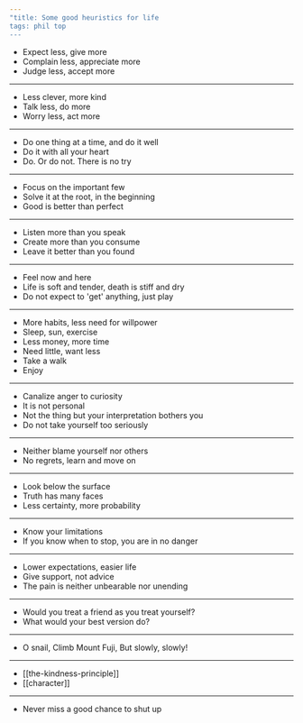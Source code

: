 ```yaml
---
"title: Some good heuristics for life
tags: phil top
---
```




- Expect less, give more 
- Complain less, appreciate more
- Judge less, accept more

---

- Less clever, more kind 
- Talk less, do more  
- Worry less, act more

---

- Do one thing at a time, and do it well 
- Do it with all your heart 
- Do. Or do not. There is no try

---

- Focus on the important few 
- Solve it at the root, in the beginning 
- Good is better than perfect

---

- Listen more than you speak
- Create more than you consume
- Leave it better than you found

---

- Feel now and here 
- Life is soft and tender, death is stiff and dry 
- Do not expect to 'get' anything, just play

---

- More habits, less need for willpower
- Sleep, sun, exercise  
- Less money, more time
- Need little, want less
- Take a walk
- Enjoy 

---

- Canalize anger to curiosity 
- It is not personal 
- Not the thing but your interpretation bothers you 
- Do not take yourself too seriously

---

- Neither blame yourself nor others
- No regrets, learn and move on 

---

- Look below the surface
- Truth has many faces
- Less certainty, more probability 

---

- Know your limitations
- If you know when to stop, you are in no danger

---

- Lower expectations, easier life
- Give support, not advice 
- The pain is neither unbearable nor unending
---

- Would you treat a friend as you treat yourself?
- What would your best version do?

---

- O snail, Climb Mount Fuji, But slowly, slowly!

---

- [[the-kindness-principle]]
- [[character]]

---

- Never miss a good chance to shut up


